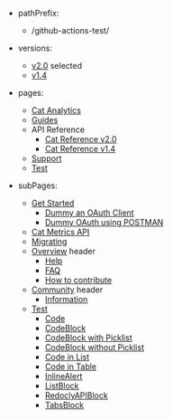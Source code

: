 - pathPrefix:
    - /github-actions-test/

- versions:
    - [v2.0](index.md) selected
    - [v1.4](https://github.com/AdobeDocs/dev-site)

- pages:
    - [Cat Analytics](index.md)
    - [Guides](guides/index.md)
    - API Reference
        - [Cat Reference v2.0](api/index.md)
        - [Cat Reference v1.4](api/1-4.md)
    - [Support](support/index.md)
    - [Test](test/code.md)

- subPages:
    - [Get Started](guides/index.md)
        - [Dummy an OAuth Client](guides/dummy_oauth_client/index.md)
        - [Dummy OAuth using POSTMAN](guides/dummy_using_postman/index.md)
    - [Cat Metrics API](guides/dummy_metrics_api/index.md)
    - [Migrating](guides/migrating/index.md)
    - [Overview](support/index.md) header
        - [Help](support/index.md)
        - [FAQ](support/FAQ/index.md)
        - [How to contribute](support/contribute/index.md)
    - [Community](support/community/index.md) header
        - [Information](support/community/index.md)
    - [Test](test/code.md)
        - [Code](test/code.md)
        - [CodeBlock](test/code-block.md)
        - [CodeBlock with Picklist](test/code-block-with-picklist.md)
        - [CodeBlock without Picklist](test/code-block-without-picklist.md)
        - [Code in List](test/code-in-list.md)
        - [Code in Table](test/code-in-table.md)
        - [InlineAlert](test/inline-alert.md)
        - [ListBlock](test/list-block.md)
        - [RedoclyAPIBlock](test/redocly-api-block.md)
        - [TabsBlock](test/tabs-block.md)
